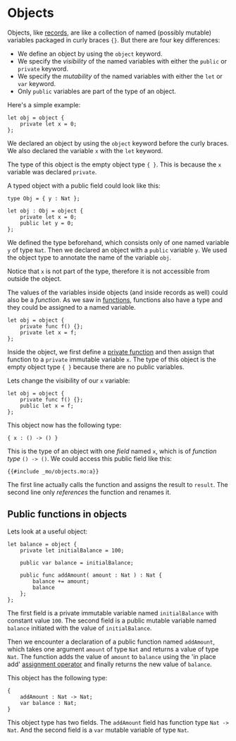# Objects

Objects, like [records](/common-programming-concepts/types/records.html), are like a collection of named (possibly mutable) variables packaged in curly braces `{}`. But there are four key differences: 

- We define an object by using the `object` keyword. 
- We specify the *visibility* of the named variables with either the `public` or `private` keyword. 
- We specify the *mutability* of the named variables with either the `let` or `var` keyword.
- Only `public` variables are part of the type of an object. 

Here's a simple example:

```motoko
let obj = object {
    private let x = 0;
};
```

We declared an object by using the `object` keyword before the curly braces. We also declared the variable `x` with the `let` keyword. 

The type of this object is the empty object type `{ }`. This is because the `x` variable was declared `private`. 

A typed object with a public field could look like this:

```motoko
type Obj = { y : Nat };

let obj : Obj = object {
    private let x = 0;
    public let y = 0;
};
```

We defined the type beforehand, which consists only of one named variable `y` of type `Nat`. Then we declared an object with a `public` variable `y`. We used the object type to annotate the name of the variable `obj`. 

Notice that `x` is not part of the type, therefore it is not accessible from outside the object.

The values of the variables inside objects (and inside records as well) could also be a *function*. As we saw in [functions](/common-programming-concepts/functions.html), functions also have a type and they could be assigned to a named variable. 

```motoko
let obj = object {
    private func f() {};
    private let x = f;
};
```

Inside the object, we first define a [private function](/common-programming-concepts/functions.html) and then assign that function to a `private` immutable variable `x`. The type of this object is the empty object type `{ }` because there are no public variables. 

Lets change the visibility of our `x` variable:

```motoko
let obj = object {
    private func f() {};
    public let x = f;
};
```

This object now has the following type:

```motoko
{ x : () -> () }
```

This is the type of an object with one *field* named `x`, which is of *function type* `() -> ()`. We could access this public field like this:

```motoko
{{#include _mo/objects.mo:a}}
```

The first line actually calls the function and assigns the result to `result`. The second line only *references* the function and renames it. 

## Public functions in objects

Lets look at a useful object:

```motoko
let balance = object {
    private let initialBalance = 100;

    public var balance = initialBalance;

    public func addAmount( amount : Nat ) : Nat {
        balance += amount;
        balance
    }; 
};
```

The first field is a private immutable variable named `initialBalance` with constant value `100`. The second field is a public mutable variable named `balance` initiated with the value of `initialBalance`.

Then we encounter a declaration of a public function named `addAmount`, which takes one argument `amount` of type `Nat` and returns a value of type `Nat`. The function adds the value of `amount` to `balance` using the 'in place add' [assignment operator](/common-programming-concepts/operators.html) and finally returns the new value of `balance`.

This object has the following type:

```motoko
{ 
    addAmount : Nat -> Nat; 
    var balance : Nat; 
}
```

This object type has two fields. The `addAmount` field has function type `Nat -> Nat`. And the second field is a `var` mutable variable of type `Nat`.

